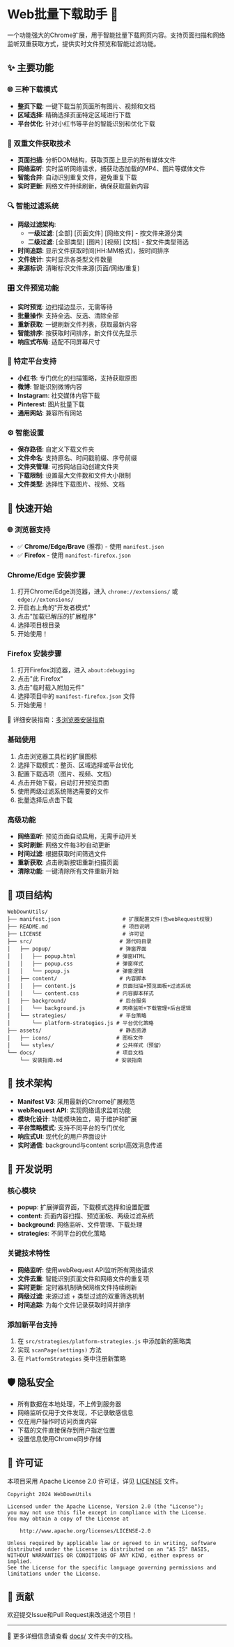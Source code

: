 # Web批量下载助手 🚀

一个功能强大的Chrome扩展，用于智能批量下载网页内容。支持页面扫描和网络监听双重获取方式，提供实时文件预览和智能过滤功能。

## ✨ 主要功能

### 🌐 三种下载模式
- **整页下载**: 一键下载当前页面所有图片、视频和文档
- **区域选择**: 精确选择页面特定区域进行下载  
- **平台优化**: 针对小红书等平台的智能识别和优化下载

### 🎯 双重文件获取技术
- **页面扫描**: 分析DOM结构，获取页面上显示的所有媒体文件
- **网络监听**: 实时监听网络请求，捕获动态加载的MP4、图片等媒体文件
- **智能合并**: 自动识别重复文件，避免重复下载
- **实时更新**: 网络文件持续刷新，确保获取最新内容

### 🔍 智能过滤系统
- **两级过滤架构**:
  - **一级过滤**: [全部] [页面文件] [网络文件] - 按文件来源分类
  - **二级过滤**: [全部类型] [图片] [视频] [文档] - 按文件类型筛选
- **时间追踪**: 显示文件获取时间(HH:MM格式)，按时间排序
- **文件统计**: 实时显示各类型文件数量
- **来源标识**: 清晰标识文件来源(页面/网络/重复)

### 🎛️ 文件预览功能
- **实时预览**: 边扫描边显示，无需等待
- **批量操作**: 支持全选、反选、清除全部
- **重新获取**: 一键刷新文件列表，获取最新内容
- **智能排序**: 按获取时间排序，新文件优先显示
- **响应式布局**: 适配不同屏幕尺寸

### 🎯 特定平台支持
- **小红书**: 专门优化的扫描策略，支持获取原图
- **微博**: 智能识别微博内容
- **Instagram**: 社交媒体内容下载
- **Pinterest**: 图片批量下载
- **通用网站**: 兼容所有网站

### ⚙️ 智能设置
- **保存路径**: 自定义下载文件夹
- **文件命名**: 支持原名、时间戳前缀、序号前缀
- **文件夹管理**: 可按网站自动创建文件夹
- **下载限制**: 设置最大文件数和文件大小限制
- **文件类型**: 选择性下载图片、视频、文档

## 🚀 快速开始

### 🌐 浏览器支持
- ✅ **Chrome/Edge/Brave** (推荐) - 使用 `manifest.json`
- ✅ **Firefox** - 使用 `manifest-firefox.json`

### Chrome/Edge 安装步骤
1. 打开Chrome/Edge浏览器，进入 `chrome://extensions/` 或 `edge://extensions/`
2. 开启右上角的"开发者模式"
3. 点击"加载已解压的扩展程序"
4. 选择项目根目录
5. 开始使用！

### Firefox 安装步骤
1. 打开Firefox浏览器，进入 `about:debugging`
2. 点击"此 Firefox"
3. 点击"临时载入附加元件"
4. 选择项目中的 `manifest-firefox.json` 文件
5. 开始使用！

📖 详细安装指南：[多浏览器安装指南](docs/安装指南.md)

### 基础使用
1. 点击浏览器工具栏的扩展图标
2. 选择下载模式：整页、区域选择或平台优化
3. 配置下载选项（图片、视频、文档）
4. 点击开始下载，自动打开预览页面
5. 使用两级过滤系统筛选需要的文件
6. 批量选择后点击下载

### 高级功能
- **网络监听**: 预览页面自动启用，无需手动开关
- **实时刷新**: 网络文件每3秒自动更新
- **时间过滤**: 根据获取时间筛选文件
- **重新获取**: 点击刷新按钮重新扫描页面
- **清除功能**: 一键清除所有文件重新开始

## 📁 项目结构

```
WebDownUtils/
├── manifest.json                    # 扩展配置文件(含webRequest权限)
├── README.md                        # 项目说明
├── LICENSE                          # 许可证
├── src/                            # 源代码目录
│   ├── popup/                      # 弹窗界面
│   │   ├── popup.html             # 弹窗HTML
│   │   ├── popup.css              # 弹窗样式
│   │   └── popup.js               # 弹窗逻辑
│   ├── content/                    # 内容脚本
│   │   ├── content.js             # 页面扫描+预览面板+过滤系统
│   │   └── content.css            # 内容脚本样式
│   ├── background/                 # 后台服务
│   │   └── background.js          # 网络监听+下载管理+后台逻辑
│   └── strategies/                 # 平台策略
│       └── platform-strategies.js # 平台优化策略
├── assets/                         # 静态资源
│   ├── icons/                     # 图标文件
│   └── styles/                    # 公共样式（预留）
└── docs/                          # 项目文档
    └── 安装指南.md                 # 安装指南
```

## 🎨 技术架构

- **Manifest V3**: 采用最新的Chrome扩展规范
- **webRequest API**: 实现网络请求监听功能
- **模块化设计**: 功能模块独立，易于维护和扩展
- **平台策略模式**: 支持不同平台的专门优化
- **响应式UI**: 现代化的用户界面设计
- **实时通信**: background与content script高效消息传递

## 🔧 开发说明

### 核心模块
- **popup**: 扩展弹窗界面，下载模式选择和设置配置
- **content**: 页面内容扫描、预览面板、两级过滤系统
- **background**: 网络监听、文件管理、下载处理
- **strategies**: 不同平台的优化策略

### 关键技术特性
- **网络监听**: 使用webRequest API监听所有网络请求
- **文件去重**: 智能识别页面文件和网络文件的重复项
- **实时更新**: 定时器机制确保网络文件持续刷新
- **两级过滤**: 来源过滤 + 类型过滤的双重筛选机制
- **时间追踪**: 为每个文件记录获取时间并排序

### 添加新平台支持
1. 在 `src/strategies/platform-strategies.js` 中添加新的策略类
2. 实现 `scanPage(settings)` 方法
3. 在 `PlatformStrategies` 类中注册新策略

## 🛡️ 隐私安全

- 所有数据在本地处理，不上传到服务器
- 网络监听仅用于文件发现，不记录敏感信息
- 仅在用户操作时访问页面内容
- 下载的文件直接保存到用户指定位置
- 设置信息使用Chrome同步存储

## 📄 许可证

本项目采用 Apache License 2.0 许可证，详见 [LICENSE](LICENSE) 文件。

```
Copyright 2024 WebDownUtils

Licensed under the Apache License, Version 2.0 (the "License");
you may not use this file except in compliance with the License.
You may obtain a copy of the License at

    http://www.apache.org/licenses/LICENSE-2.0

Unless required by applicable law or agreed to in writing, software
distributed under the License is distributed on an "AS IS" BASIS,
WITHOUT WARRANTIES OR CONDITIONS OF ANY KIND, either express or implied.
See the License for the specific language governing permissions and
limitations under the License.
```

## 🤝 贡献

欢迎提交Issue和Pull Request来改进这个项目！

---

📖 更多详细信息请查看 [docs/](docs/) 文件夹中的文档。 